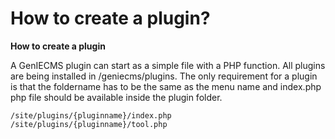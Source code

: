 How to create a plugin?
=======================

**How to create a plugin**

A GenIECMS plugin can start as a simple file with a PHP function. All plugins are being installed in /geniecms/plugins. The only requirement for a plugin is that the foldername has to be the same as the menu name and index.php php file should be available inside the plugin folder.
```
/site/plugins/{pluginname}/index.php
/site/plugins/{pluginname}/tool.php
```
